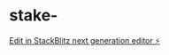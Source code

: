 # stake-

[Edit in StackBlitz next generation editor ⚡️](https://stackblitz.com/~/github.com/Hatterdev/stake-)